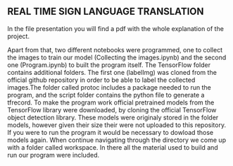 ## REAL TIME SIGN LANGUAGE TRANSLATION

In the file presentation you will find a pdf with the whole explanation of the project.

Apart from that, two different notebooks were programmed, one to collect the images to train our model (Collecting the images.ipynb) and the second one (Program.ipynb) to built the program itself.
The TensorFlow folder contains additional folders. The first one (labelImg) was cloned from the official github repository in order to be able to label the collected images.The folder called protoc includes a package needed to run the program, and the script folder contains the python file to generate a tfrecord.
To make the program work official pretrained models from the TensorFlow library were downloaded, by cloning the official TensorFlow object detection library. These models were originaly stored in the folder models, however given their size their were not uploaded to this repository. If you were to run the program it would be necessary to dowload those models again.
When continue navigating through the directory we come up with a folder called workspace. In there all the material used to build and run our program were included.






